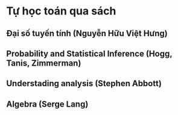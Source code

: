# Tự học toán qua sách

## Đại số tuyến tính (Nguyễn Hữu Việt Hưng)

## Probability and Statistical Inference (Hogg, Tanis, Zimmerman)

## Understading analysis (Stephen Abbott)

## Algebra (Serge Lang)
